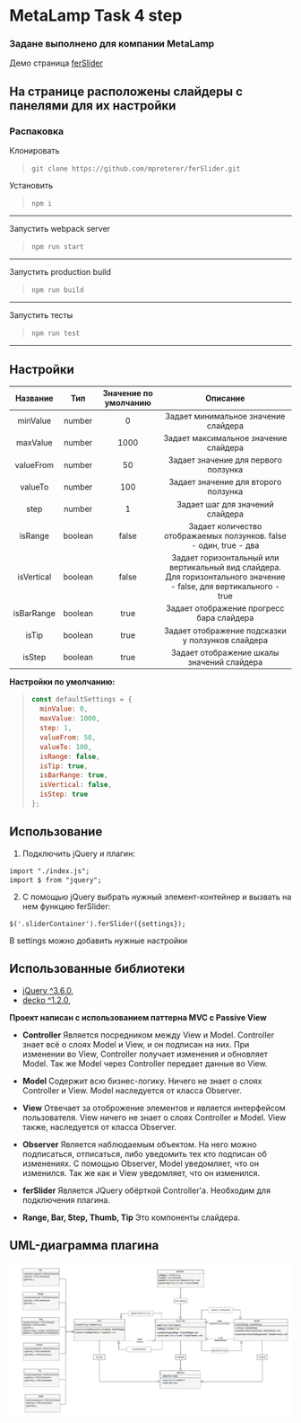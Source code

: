 # MetaLamp Task 4 step 
### Задане выполнено для компании MetaLamp
Демо страница
[ferSlider](https://mpreterer.github.io/ferSlider/)

На странице расположены слайдеры с панелями для их настройки
---
### Распаковка
Клонировать
>```git clone https://github.com/mpreterer/ferSlider.git```

Установить
>```npm i```
---

Запустить webpack server
>```npm run start```
---

Запустить production build
>```npm run build```
---

Запустить тесты
>```npm run test```
---

## Настройки
| Название   | Тип  | Значение по умолчанию | Описание |
| :-: | :-: | :-: | :-: |
| minValue | number | 0 | Задает минимальное значение слайдера |
| maxValue | number | 1000 | Задает максимальное значение слайдера |
| valueFrom | number | 50 | Задает значение для первого ползунка  |
| valueTo | number | 100 | Задает значение для второго ползунка  |
| step | number | 1 | Задает шаг для значений слайдера |
| isRange | boolean | false | Задает количество отображаемых ползунков. false - один, true - два |
| isVertical | boolean | false | Задает горизонтальный или вертикальный вид слайдера. Для горизонтального значение - false, для вертикального - true |
| isBarRange | boolean | true | Задает отображение прогресс бара слайдера |
| isTip | boolean | true | Задает отображение подсказки у ползунков слайдера |
| isStep | boolean | true | Задает отображение шкалы значений слайдера |

 **Настройки по умолчанию:**
  > ```js
  > const defaultSettings = {
  >   minValue: 0,
  >   maxValue: 1000,
  >   step: 1,
  >   valueFrom: 50,
  >   valueTo: 100,
  >   isRange: false,
  >   isTip: true,
  >   isBarRange: true,
  >   isVertical: false,
  >   isStep: true
  >};
  > ```

## Использование
1) Подключить jQuery и плагин:
```
import "./index.js";
import $ from "jquery";
```
2) С помощью jQuery выбрать нужный элемент-контейнер и вызвать на нем функцию ferSlider:
```
$('.sliderContainer').ferSlider({settings});
```
В settings можно добавить нужные настройки

## Использованные библиотеки
* [jQuery ^3.6.0](https://github.com/jquery/jquery),
* [decko ^1.2.0](https://www.npmjs.com/package/decko),

**Проект написан с использованием паттерна MVC с Passive View**

* **Controller** Является посредником между View и Model. Controller знает всё о слоях Model и View, и он подписан на них. При изменении во View, Controller получает изменения и обновляет Model. Так же Model через Controller передает данные во View.

* **Model** Содержит всю бизнес-логику. Ничего не знает о слоях Controller и View. Model наследуется от класса Observer.

* **View** Отвечает за отоброжение элементов и является интерфейсом пользователя. View ничего не знает о слоях Controller и Model. View также, наследуется от класса Observer.

* **Observer** Является наблюдаемым объектом. На него можно подписаться, отписаться, либо уведомить тех кто подписан об изменениях. С помощью Observer, Model уведомляет, что он изменился. Так же как и View уведомляет, что он изменился.

* **ferSlider** Является JQuery обёрткой Controller'а. Необходим для подключения плагина.

* **Range, Bar, Step, Thumb, Tip** Это компоненты слайдера.

## UML-диаграмма плагина
<img src=https://github.com/mpreterer/ferSlider/blob/master/UML.png alt="plugin UML"></img>

